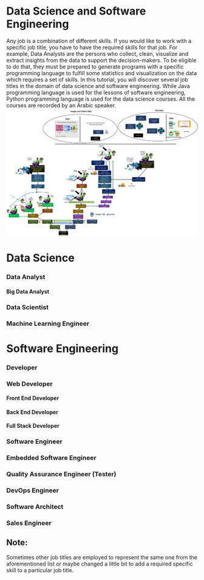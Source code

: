 # Data Science and Software Engineering
Any job is a combination of different skills. 
If you would like to work with a specific job title, you have to have the required skills for that job.
For example, Data Analysts are the persons who collect, clean, visualize and extract insights from the data to support the decision-makers. To be eligible to do that, they must be prepared to generate programs with a specific programming language to fulfill some statistics and visualization on the data which requires a set of skills.
In this tutorial, you will discover several job titles in the domain of data science and software engineering. While Java programming language is used for the lessons of software engineering, Python programming language is used for the data science courses. All the courses are recorded by an Arabic speaker.
![Image of Tracks](images/tracks.jpg)
# Data Science
### Data Analyst
#### Big Data Analyst
### Data Scientist
### Machine Learning Engineer

# Software Engineering 
### Developer
### Web Developer
#### Front End Developer
#### Back End Developer
#### Full Stack Developer
### Software Engineer 
### Embedded Software Engineer 
### Quality Assurance Engineer (Tester)
### DevOps Engineer
### Software Architect
### Sales Engineer
## Note:
Sometimes other job titles are employed to represent the same one from the aforementioned list or maybe changed a little bit to add a required specific skill to a particular job title.
